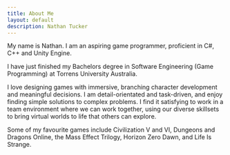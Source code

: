 ```yaml
---
title: About Me
layout: default
description: Nathan Tucker
---
```

My name is Nathan. I am an aspiring game programmer, proficient in C#, C++ and Unity Engine.  

I have just finished my Bachelors degree in Software Engineering (Game Programming) at Torrens University Australia.
   
   
I love designing games with immersive, branching character development and meaningful decisions. I am detail-orientated and task-driven, and enjoy finding simple solutions to complex problems. I find it satisfying to work in a team environment where we can work together, using our diverse skillsets to bring virtual worlds to life that others can explore.

Some of my favourite games include Civilization V and VI, Dungeons and Dragons Online, the Mass Effect Trilogy, Horizon Zero Dawn, and Life Is Strange.  
